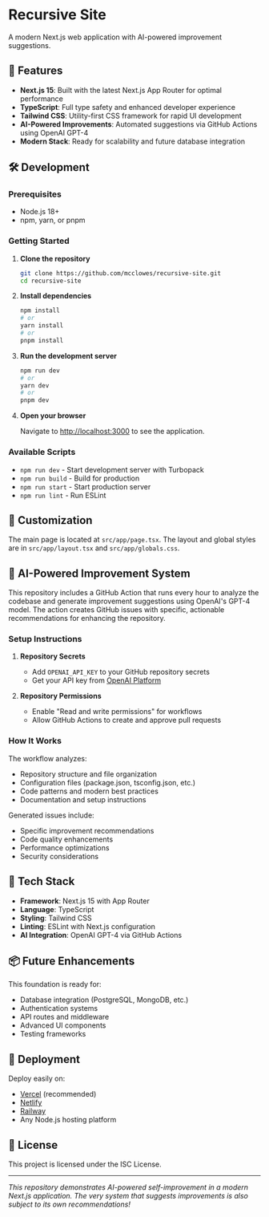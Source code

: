 # Recursive Site

A modern Next.js web application with AI-powered improvement suggestions.

## 🚀 Features

- **Next.js 15**: Built with the latest Next.js App Router for optimal performance
- **TypeScript**: Full type safety and enhanced developer experience
- **Tailwind CSS**: Utility-first CSS framework for rapid UI development
- **AI-Powered Improvements**: Automated suggestions via GitHub Actions using OpenAI GPT-4
- **Modern Stack**: Ready for scalability and future database integration

## 🛠️ Development

### Prerequisites

- Node.js 18+ 
- npm, yarn, or pnpm

### Getting Started

1. **Clone the repository**
   ```bash
   git clone https://github.com/mcclowes/recursive-site.git
   cd recursive-site
   ```

2. **Install dependencies**
   ```bash
   npm install
   # or
   yarn install
   # or
   pnpm install
   ```

3. **Run the development server**
   ```bash
   npm run dev
   # or
   yarn dev
   # or
   pnpm dev
   ```

4. **Open your browser**
   
   Navigate to [http://localhost:3000](http://localhost:3000) to see the application.

### Available Scripts

- `npm run dev` - Start development server with Turbopack
- `npm run build` - Build for production
- `npm run start` - Start production server
- `npm run lint` - Run ESLint

## 🎨 Customization

The main page is located at `src/app/page.tsx`. The layout and global styles are in `src/app/layout.tsx` and `src/app/globals.css`.

## 🤖 AI-Powered Improvement System

This repository includes a GitHub Action that runs every hour to analyze the codebase and generate improvement suggestions using OpenAI's GPT-4 model. The action creates GitHub issues with specific, actionable recommendations for enhancing the repository.

### Setup Instructions

1. **Repository Secrets**
   - Add `OPENAI_API_KEY` to your GitHub repository secrets
   - Get your API key from [OpenAI Platform](https://platform.openai.com/api-keys)

2. **Repository Permissions**
   - Enable "Read and write permissions" for workflows
   - Allow GitHub Actions to create and approve pull requests

### How It Works

The workflow analyzes:
- Repository structure and file organization
- Configuration files (package.json, tsconfig.json, etc.)
- Code patterns and modern best practices
- Documentation and setup instructions

Generated issues include:
- Specific improvement recommendations
- Code quality enhancements
- Performance optimizations
- Security considerations

## 🔧 Tech Stack

- **Framework**: Next.js 15 with App Router
- **Language**: TypeScript
- **Styling**: Tailwind CSS
- **Linting**: ESLint with Next.js configuration
- **AI Integration**: OpenAI GPT-4 via GitHub Actions

## 📦 Future Enhancements

This foundation is ready for:
- Database integration (PostgreSQL, MongoDB, etc.)
- Authentication systems
- API routes and middleware
- Advanced UI components
- Testing frameworks

## 🚀 Deployment

Deploy easily on:
- [Vercel](https://vercel.com) (recommended)
- [Netlify](https://netlify.com)
- [Railway](https://railway.app)
- Any Node.js hosting platform

## 📄 License

This project is licensed under the ISC License.

---

*This repository demonstrates AI-powered self-improvement in a modern Next.js application. The very system that suggests improvements is also subject to its own recommendations!*
